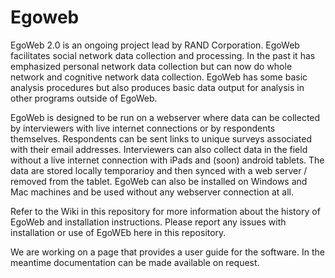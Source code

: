 Egoweb
=========
EgoWeb 2.0 is an ongoing project lead by RAND Corporation. EgoWeb facilitates social network data collection and processing.  In the past it has emphasized personal network data collection but can now do whole network and cognitive network data collection. EgoWeb has some basic analysis procedures but also produces basic data output for analysis in other programs outside of EgoWeb. 

EgoWeb is designed to be run on a webserver where data can be collected by interviewers with live internet connections or by respondents themselves. Respondents can be sent links to unique surveys associated with their email addresses. Interviewers can also collect data in the field without a live internet connection with iPads and (soon) android tablets. The data are stored locally temporarioy and then synced with a web server / removed from the tablet.  EgoWeb can also be installed on Windows and Mac machines and be used without any webserver connection at all.  

Refer to the Wiki in this repository for more information about the history of EgoWeb and installation instructions.  Please report any issues with installation or use of EgoWEb here in this repository. 

We are working on a page that provides a user guide for the software. In the meantime documentation can be made available on request.  
